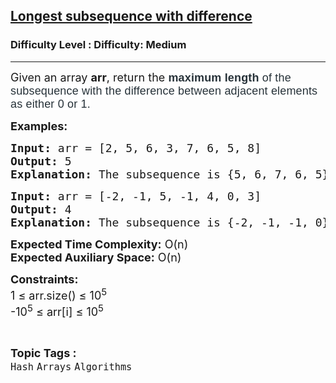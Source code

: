 <h2><a href="https://www.geeksforgeeks.org/problems/longest-subsequence-with-difference/1?page=4&sortBy=latest">Longest subsequence with difference</a></h2><h3>Difficulty Level : Difficulty: Medium</h3><hr><div class="problems_problem_content__Xm_eO"><p><span style="font-size: 18px;">Given an array&nbsp;<strong>arr</strong>, return the&nbsp;</span><span style="background-color: #ffffff; color: #273239; font-family: Nunito, sans-serif; font-size: 18px; letter-spacing: 0.162px;"><strong>maximum length</strong> of the subsequence with the difference between adjacent elements as either 0 or 1.</span></p>
<p><span style="font-size: 18px;"><strong>Examples:</strong></span></p>
<pre><span style="font-size: 18px;"><strong>Input:</strong> arr = [2, 5, 6, 3, 7, 6, 5, 8]
<strong>Output:</strong> 5
<strong>Explanation: </strong>The subsequence is {5, 6, 7, 6, 5}.</span></pre>
<pre><span style="font-size: 18px;"><strong>Input:</strong> arr = [-2, -1, 5, -1, 4, 0, 3]
<strong>Output:</strong> 4
<strong>Explanation: </strong>The subsequence is {-2, -1, -1, 0}.</span></pre>
<p><span style="font-size: 18px;"><strong>Expected Time Complexity:</strong>&nbsp;O(n)<br><strong>Expected Auxiliary Space:</strong> O(n)</span></p>
<p><span style="font-size: 18px;"><strong>Constraints:</strong><br>1 ≤ arr.size() ≤ 10<sup>5</sup><br>-10<sup>5</sup> ≤ arr[i] ≤ 10<sup>5</sup></span></p></div><br><p><span style=font-size:18px><strong>Topic Tags : </strong><br><code>Hash</code>&nbsp;<code>Arrays</code>&nbsp;<code>Algorithms</code>&nbsp;